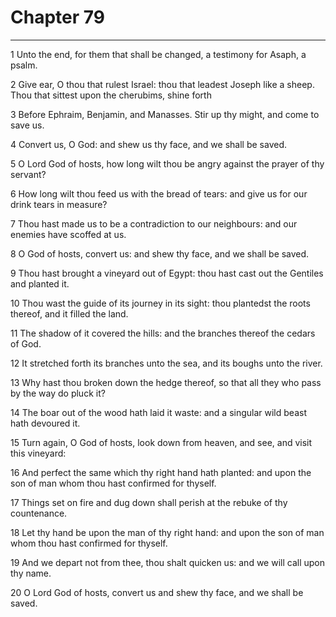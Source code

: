 # Chapter 79

***

1 Unto the end, for them that shall be changed, a testimony for Asaph, a psalm.

2 Give ear, O thou that rulest Israel: thou that leadest Joseph like a sheep. Thou that sittest upon the cherubims, shine forth

3 Before Ephraim, Benjamin, and Manasses. Stir up thy might, and come to save us.

4 Convert us, O God: and shew us thy face, and we shall be saved.

5 O Lord God of hosts, how long wilt thou be angry against the prayer of thy servant?

6 How long wilt thou feed us with the bread of tears: and give us for our drink tears in measure?

7 Thou hast made us to be a contradiction to our neighbours: and our enemies have scoffed at us.

8 O God of hosts, convert us: and shew thy face, and we shall be saved.

9 Thou hast brought a vineyard out of Egypt: thou hast cast out the Gentiles and planted it.

10 Thou wast the guide of its journey in its sight: thou plantedst the roots thereof, and it filled the land.

11 The shadow of it covered the hills: and the branches thereof the cedars of God.

12 It stretched forth its branches unto the sea, and its boughs unto the river.

13 Why hast thou broken down the hedge thereof, so that all they who pass by the way do pluck it?

14 The boar out of the wood hath laid it waste: and a singular wild beast hath devoured it.

15 Turn again, O God of hosts, look down from heaven, and see, and visit this vineyard:

16 And perfect the same which thy right hand hath planted: and upon the son of man whom thou hast confirmed for thyself.

17 Things set on fire and dug down shall perish at the rebuke of thy countenance.

18 Let thy hand be upon the man of thy right hand: and upon the son of man whom thou hast confirmed for thyself.

19 And we depart not from thee, thou shalt quicken us: and we will call upon thy name.

20 O Lord God of hosts, convert us and shew thy face, and we shall be saved.

